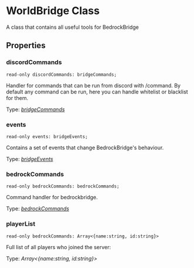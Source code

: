 # WorldBridge Class

A class that contains all useful tools for BedrockBridge

## Properties

### **discordCommands**
`read-only discordCommands: bridgeCommands;`

Handler for commands that can be run from discord with /command. By default any command can be run, here you can handle whitelist or blacklist for them.

Type: [*bridgeCommands*](bridgeCommands.md)

### **events**
`read-only events: bridgeEvents;`

Contains a set of events that change BedrockBridge's behaviour.

Type: [*bridgeEvents*](bridgeEvents.md)

### **bedrockCommands**
`read-only bedrockCommands: bedrockCommands;`

Command handler for bedrockbridge.

Type: [*bedrockCommands*](bedrockCommands.md)

### **playerList**
`read-only bedrockCommands: Array<{name:string, id:string}>`

Full list of all players who joined the server:

Type: *Array<{name:string, id:string}>*

